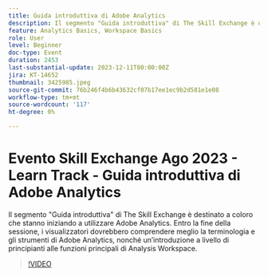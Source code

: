 ```yaml
---
title: Guida introduttiva di Adobe Analytics
description: Il segmento "Guida introduttiva" di The Skill Exchange è destinato a coloro che stanno iniziando a utilizzare Adobe Analytics. Entro la fine della sessione, i visualizzatori dovrebbero comprendere meglio la terminologia e gli strumenti di Adobe Analytics, nonché un’introduzione a livello di principianti alle funzioni principali di Analysis Workspace.
feature: Analytics Basics, Workspace Basics
role: User
level: Beginner
doc-type: Event
duration: 2453
last-substantial-update: 2023-12-11T00:00:00Z
jira: KT-14652
thumbnail: 3425985.jpeg
source-git-commit: 76b246f4b6b43632cf07b17ee1ec9b2d581e1e08
workflow-type: tm+mt
source-wordcount: '117'
ht-degree: 0%

---
```



# Evento Skill Exchange Ago 2023 - Learn Track - Guida introduttiva di Adobe Analytics

Il segmento &quot;Guida introduttiva&quot; di The Skill Exchange è destinato a coloro che stanno iniziando a utilizzare Adobe Analytics. Entro la fine della sessione, i visualizzatori dovrebbero comprendere meglio la terminologia e gli strumenti di Adobe Analytics, nonché un’introduzione a livello di principianti alle funzioni principali di Analysis Workspace.

>[!VIDEO](https://video.tv.adobe.com/v/3425985/?learn=on)
